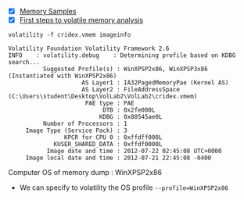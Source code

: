 - [x] [Memory Samples](https://github.com/volatilityfoundation/volatility/wiki/Memory-Samples)
- [x] [First steps to volatile memory analysis](https://medium.com/@zemelusa/first-steps-to-volatile-memory-analysis-dcbd4d2d56a1)

`volatility -f cridex.vmem imageinfo`
```
Volatility Foundation Volatility Framework 2.6
INFO    : volatility.debug    : Determining profile based on KDBG search...
          Suggested Profile(s) : WinXPSP2x86, WinXPSP3x86 (Instantiated with WinXPSP2x86)
                     AS Layer1 : IA32PagedMemoryPae (Kernel AS)
                     AS Layer2 : FileAddressSpace (C:\Users\student\Desktop\VolLab2\VolLab2\cridex.vmem)
                      PAE type : PAE
                           DTB : 0x2fe000L
                          KDBG : 0x80545ae0L
          Number of Processors : 1
     Image Type (Service Pack) : 3
                KPCR for CPU 0 : 0xffdff000L
             KUSER_SHARED_DATA : 0xffdf0000L
           Image date and time : 2012-07-22 02:45:08 UTC+0000
     Image local date and time : 2012-07-21 22:45:08 -0400
```
Computer OS of memory dump : WinXPSP2x86
- We can specify to volatility the OS profile `--profile=WinXPSP2x86`




